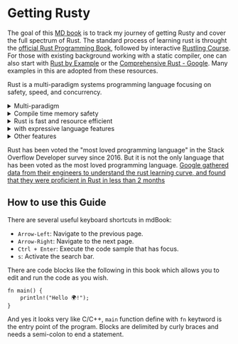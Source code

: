 # Getting Rusty

The goal of this [MD book](https://rust-lang.github.io/mdBook/index.html) is to track my journey of getting Rusty and cover the full spectrum of Rust. The standard process of learning rust is throught the [official Rust Programming Book](https://doc.rust-lang.org/book/), followed by interactive [Rustling Course](https://github.com/rust-lang/rustlings/). For those with existing background working with a static compiler, one can also start with [Rust by Example](https://doc.rust-lang.org/stable/rust-by-example/) or the [Comprehensive Rust - Google](https://google.github.io/comprehensive-rust/). Many examples in this are adopted from these resources.

Rust is a multi-paradigm systems programming language focusing on safety, speed, and concurrency.

<details>
<summary>Multi-paradigm</summary>

- Imperative Programming
- Object Oriented Programming with struct, enum, traits, methods
- Functional Programming: immutability, higher-order functions, pattern matching

</details>

<details>
<summary>Compile time memory safety</summary>

Different type of memory bugs are prevented at compile time.

- No uninitialized variables.
- No double-frees.
- No use-after-free.
- No NULL pointers: no issue of dereferencing null pointers, dangling pointers.
- No forgotten locked mutexes.
- No data races between threads.
- No iterator invalidation.
- No undefined runtime behavior - what a Rust statement does is never left unspecified
- Array access is bounds checked.
- Integer overflow is defined (panic or wrap-around).
- Many abstractions such as iterators are zero-cost. There is no garbage collector, so you can use exactly as much memory requried at the given time.

Furthermore, good compiler error messages allows writing and debugging rust code easy and more productive.

</details>

<details>
<summary>Rust is fast and resource efficient</summary>

- Rust is statically compiled with `rustc` which uses LLVM as its backend. Performance (runtime and memory) is comparable to C/C++. 
- Full support for concurrency using OS threads with mutexes and channels. Refered as "Fearless concurrency" increases reliability on the compiler to ensure correctness at runtime. 
- also provides unsafe use of rust for even faster operations [Nomicon](https://doc.rust-lang.org/nomicon/)

</details>

<details>
<summary>with expressive language features</summary>

- Generics.
- No overhead foreign function interface (FFI). Fucntion call be rust and C have identical performance to C function calls.
- Built-in dependency manager: cargo.
- Built-in support for testing.
- Excellent Language Server Protocol support.
</details>

<details>
<summary> Other features </summary>

- Strong, static yet expressive type system influenced by Haskell. Types allows to check potential problems and avoid them.
- Concurrency can be done with any technique with thread saftey through the same type system ensuring memory saftey
- Cross platform: compile to different systems, embedded systems and even web as WebAssembly (WASM)
- C interoperability, but use of C reduces memory safety
- supports many [platforms and architectures](https://doc.rust-lang.org/nightly/rustc/platform-support.html): x86, ARM, WASM, Linux, Mac, Windows, ...
</details>

Rust has been voted the "most loved programming language" in the Stack Overflow Developer survey since 2016. But it is not the only language that has been voted as the most loved programming language. [Google gathered data from their engineers to understand the rust learning curve, and found that they were proficient in Rust in less than 2 months](https://opensource.googleblog.com/2023/06/rust-fact-vs-fiction-5-insights-from-googles-rust-journey-2022.html)


## How to use this Guide

There are several useful keyboard shortcuts in mdBook:

- `Arrow-Left`: Navigate to the previous page.
- `Arrow-Right`: Navigate to the next page.
- `Ctrl + Enter`: Execute the code sample that has focus.
- `s`: Activate the search bar.

There are code blocks like the following in this book which allows you to edit and run the code as you wish.

```rust, editable
fn main() {
    println!("Hello 🌍!");
}
```

And yes it looks very like C/C++, `main` function define with `fn` keytword is the entry point of the program. Blocks are delimited by curly braces and needs a semi-colon to end a statement.
